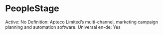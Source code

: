 # PeopleStage

Active: No
Definition: Apteco Limited’s multi-channel, marketing campaign planning and automation software.
Universal en-de: Yes
